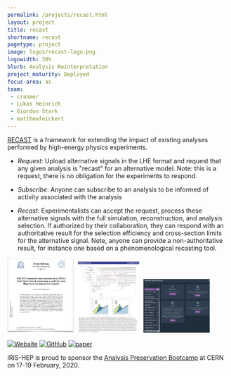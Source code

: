 ```yaml
---
permalink: /projects/recast.html
layout: project
title: recast
shortname: recast
pagetype: project
image: logos/recast-logo.png
logowidth: 30%
blurb: Analysis Reinterpretation
project_maturity: Deployed
focus-area: as
team:
 - cranmer
 - Lukas Heinrich
 - Giordon Stark
 - matthewfeickert
---
```



[RECAST](https://recast.cern.ch) is a framework for extending the impact of existing analyses performed by high-energy physics experiments.

   * *Request*: Upload alternative signals in the LHE format and request that any given analysis is "recast" for an alternative model. Note: this is a request, there is no obligation for the experiments to respond.

   * *Subscribe*: Anyone can subscribe to an analysis to be informed of activity associated with the analysis

   * *Recast*: Experimentalists can accept the request, process these alternative signals with the full simulation, reconstruction, and analysis selection. If authorized by their collaboration, they can respond with an authoritative result for the selection efficiency and cross-section limits for the alternative signal. Note, anyone can provide a non-authoritative result, for instance one based on a phenomenological recasting tool.

<a href="https://cds.cern.ch/record/2686290"><img src="/assets/images/recast-atlas.png" width="30%" alt="ATLAS paper"/></a>
<a href="https://www.nature.com/articles/s41567-018-0342-2"><img src="/assets/images/open-is-not-enough-recast.png" width="30%" alt="figure from open is not enough" /></a>
<a href="https://www.hepdata.net/record/ins1748602"><img src="/assets/images/recast-hepdata.jpeg" width="30%" alt="image of HEPData" /></a>

[![Website](https://img.shields.io/badge/Website-555555.svg)](https://recast.cern.ch)
[![GitHub](https://img.shields.io/badge/GitHub-555555.svg)](https://github.com/recast-hep/)
[![paper](https://img.shields.io/badge/Paper-555555.svg)](https://arxiv.org/abs/1010.2506)


IRIS-HEP is proud to sponsor the <a href="https://indico.cern.ch/e/awesome">Analysis Preservation Bootcamp</a> at CERN on 17-19 February, 2020.
